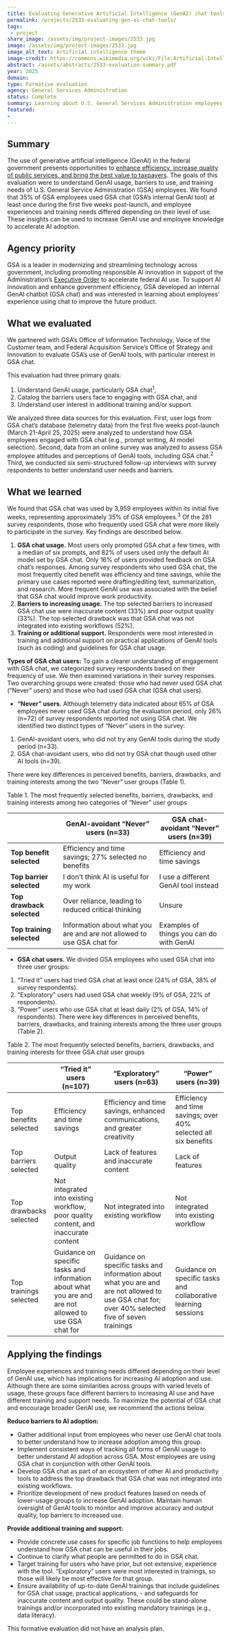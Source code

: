 ```yaml
---
title: Evaluating Generative Artificial Intelligence (GenAI) chat tools
permalink: /projects/2533-evaluating-gen-ai-chat-tools/
tags: 
 - project
share_image: /assets/img/project-images/2533.jpg
image: /assets/img/project-images/2533.jpg
image_alt_text: Artificial intelligence theme
image-credit: https://commons.wikimedia.org/wiki/File:Artificial-Intelligence.jpg
abstract: /assets/abstracts/2533-evaluation-summary.pdf
year: 2025
domain:
type: Formative evaluation
agency: General Services Administration
status: Complete
summary: Learning about U.S. General Services Administration employees’ GenAI usage and support needs
featured:
- 
---
```

## Summary
The use of generative artificial intelligence (GenAI) in the federal government presents opportunities to <a class="usa-link usa-link--external" href="https://www.whitehouse.gov/wp-content/uploads/2025/02/M-25-21-Accelerating-Federal-Use-of-AI-through-Innovation-Governance-and-Public-Trust.pdf">enhance efficiency, increase quality of public services, and bring the best value to taxpayers</a>. The goals of this evaluation were to understand GenAI usage, barriers to use, and training needs of U.S. General Service Administration (GSA) employees. We found that 35% of GSA employees used GSA chat (GSA’s internal GenAI tool) at least once during the first five weeks post-launch, and employee experiences and training needs differed depending on their level of use. These insights can be used to increase GenAI use and employee knowledge to accelerate AI adoption.  

## Agency priority
GSA is a leader in modernizing and streamlining technology across government, including promoting responsible AI innovation in support of the Administration’s <a class="usa-link usa-link--external" href="https://www.whitehouse.gov/wp-content/uploads/2025/02/M-25-21-Accelerating-Federal-Use-of-AI-through-Innovation-Governance-and-Public-Trust.pdf">Executive Order</a> to accelerate federal AI use. To support AI innovation and enhance government efficiency, GSA developed an internal GenAI chatbot (GSA chat) and was interested in learning about employees’ experience using chat to improve the future product.

## What we evaluated
We partnered with GSA’s Office of Information Technology, Voice of the Customer team, and Federal Acquisition Service’s Office of Strategy and Innovation to evaluate GSA’s use of GenAI tools, with particular interest in GSA chat.

This evaluation had three primary goals:
1. Understand GenAI usage, particularly GSA chat<sup>1</sup>,
2. Catalog the barriers users face to engaging with GSA chat, and 
3. Understand user interest in additional training and/or support.

We analyzed three data sources for this evaluation. First, user logs from GSA chat’s database (telemetry data) from the first five weeks post-launch (March 21-April 25, 2025) were analyzed to understand how GSA employees engaged with GSA chat (e.g., prompt writing, AI model selection). Second, data from an online survey was analyzed to assess GSA employee attitudes and perceptions of GenAI tools, including GSA chat.<sup>2</sup> Third, we conducted six semi-structured follow-up interviews with survey respondents to better understand user needs and barriers.

## What we learned
We found that GSA chat was used by 3,959 employees within its initial five weeks, representing approximately 35% of GSA employees.<sup>3</sup> Of the 281 survey respondents, those who frequently used GSA chat were more likely to participate in the survey. Key findings are described below. 

1. <b>GSA chat usage.</b> Most users only prompted GSA chat a few times, with a median of six prompts, and 82% of users used only the default AI model set by GSA chat. Only 16% of users provided feedback on GSA chat’s responses. Among survey respondents who used GSA chat, the most frequently cited benefit was efficiency and time savings, while the primary use cases reported were drafting/editing text, summarization, and research. More frequent GenAI use was associated with the belief that GSA chat would improve work productivity.
2. <b>Barriers to increasing usage.</b> The top selected barriers to increased GSA chat use were inaccurate content (33%) and poor output quality (33%). The top selected drawback was that GSA chat was not integrated into existing workflows (52%).
3. <b>Training or additional support.</b> Respondents were most interested in training and additional support on practical applications of GenAI tools (such as coding) and guidelines for GSA chat usage.

<b>Types of GSA chat users:</b> To gain a clearer understanding of engagement with GSA chat, we categorized survey respondents based on their frequency of use. We then examined variations in their survey responses. Two overarching groups were created: those who had never used GSA chat (“Never” users) and those who had used GSA chat (GSA chat users).

- <b>“Never” users.</b> Although telemetry data indicated about 65% of GSA employees never used GSA chat during the evaluation period, only 26% (n=72) of survey respondents reported not using GSA chat. We identified two distinct types of “Never” users in the survey:
1. GenAI-avoidant users, who did not try any GenAI tools during the study period (n=33).
2. GSA chat-avoidant users, who did not try GSA chat though used other AI tools (n=39). 

There were key differences in perceived benefits, barriers, drawbacks, and training interests among the two “Never” user groups (Table 1).

Table 1. The most frequently selected benefits, barriers, drawbacks, and training interests among two categories of “Never” user groups

|  | GenAI-avoidant “Never” users (n=33) | GSA chat-avoidant “Never” users (n=39) |
| -------- | -------- | -------- |
| <b>Top benefit selected</b> | Efficiency and time savings; 27% selected no benefits | Efficiency and time savings |
| <b>Top barrier selected</b> | I don’t think AI is useful for my work | I use a different GenAI tool instead |
| <b>Top drawback selected</b> | Over reliance, leading to reduced critical thinking | Unsure |
| <b>Top training selected</b> | Information about what you are and are not allowed to use GSA chat for | Examples of things you can do with GenAI |

- <b>GSA chat users.</b> We divided GSA employees who used GSA chat into three user groups: 
1. “Tried it” users had tried GSA chat at least once (24% of GSA, 38% of survey respondents). 
2. "Exploratory" users had used GSA chat weekly (9% of GSA, 22% of respondents).
3. “Power” users who use GSA chat at least daily (2% of GSA, 14% of respondents). 
There were key differences in perceived benefits, barriers, drawbacks, and training interests among the three user groups
(Table 2).

Table 2. The most frequently selected benefits, barriers, drawbacks, and training interests for three GSA chat user groups

|  | “Tried it” users (n=107) | “Exploratory” users (n=63) | “Power” users (n=39) | 
| -------- | -------- | -------- | -------- |
| Top benefits selected | Efficiency and time savings |Efficiency and time savings, enhanced communications, and greater creativity  | Efficiency and time savings; over 40% selected all six benefits |
| Top barriers selected | Output quality | Lack of features and inaccurate content | Lack of features |
| Top drawbacks selected | Not integrated into existing workflow, poor quality content, and inaccurate content | Not integrated into existing workflow | Not integrated into existing workflow |
| Top trainings selected | Guidance on specific tasks and information about what you are and are not allowed to use GSA chat for | Guidance on specific tasks and information about what you are and are not allowed to use GSA chat for; over 40% selected five of seven trainings | Guidance on specific tasks and collaborative learning sessions |

## Applying the findings
Employee experiences and training needs differed depending on their level of GenAI use, which has implications for increasing AI adoption and use. Although there are some similarities across groups with varied levels of usage, these groups face different barriers to increasing AI use and have different training and support needs. To maximize the potential of GSA chat and encourage broader GenAI use, we recommend the actions below. 

<b>Reduce barriers to AI adoption:</b> 
- Gather additional input from employees who never use GenAI chat tools to better understand how to increase adoption among this group.
- Implement consistent ways of tracking all forms of GenAI usage to better understand AI adoption across GSA. Most employees are using GSA chat in conjunction with other GenAI tools. 
- Develop GSA chat as part of an ecosystem of other AI and productivity tools to address the top drawback that GSA chat was not integrated into existing workflows.  
- Prioritize development of new product features based on needs of lower-usage groups to increase GenAI adoption. 
Maintain human oversight of GenAI tools to monitor and improve accuracy and output quality, top barriers to increased use. 

<b>Provide additional training and support:</b>
- Provide concrete use cases for specific job functions to help employees understand how GSA chat can be useful in their jobs.
- Continue to clarify what people are permitted to do in GSA chat.
- Target training for users who have prior, but not extensive, experience with the tool. “Exploratory” users were most interested in trainings, so those will likely be most effective for that group.
- Ensure availability of up-to-date GenAI trainings that include guidelines for GSA chat usage, practical applications, - and safeguards for inaccurate content and output quality. These could be stand-alone trainings and/or incorporated into existing mandatory trainings (e.g., data literacy).

This formative evaluation did not have an analysis plan.
